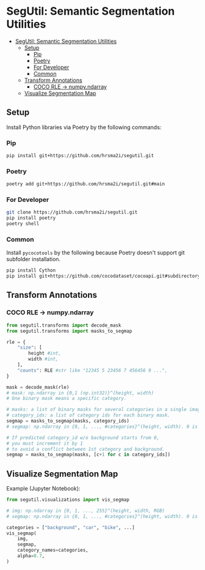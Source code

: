 # SegUtil: Semantic Segmentation Utilities

<!-- TOC -->

- [SegUtil: Semantic Segmentation Utilities](#segutil-semantic-segmentation-utilities)
    - [Setup](#setup)
        - [Pip](#pip)
        - [Poetry](#poetry)
        - [For Developer](#for-developer)
        - [Common](#common)
    - [Transform Annotations](#transform-annotations)
        - [COCO RLE → numpy.ndarray](#coco-rle-→-numpyndarray)
    - [Visualize Segmentation Map](#visualize-segmentation-map)

<!-- /TOC -->

## Setup

Install Python libraries via Poetry by the following commands:

### Pip

```sh
pip install git+https://github.com/hrsma2i/segutil.git
```

### Poetry

```sh
poetry add git+https://github.com/hrsma2i/segutil.git#main
```


### For Developer

```sh
git clone https://github.com/hrsma2i/segutil.git
pip install poetry
poetry shell
```

### Common

Install `pycocotools` by the following because Poetry doesn't support git subfolder installation.

```sh
pip install Cython
pip install git+https://github.com/cocodataset/cocoapi.git#subdirectory=PythonAPI
```

## Transform Annotations

### COCO RLE → numpy.ndarray

```py
from segutil.transforms import decode_mask
from segutil.transforms import masks_to_segmap

rle = {
    "size": [
        height #int,
        width #int,
    ],
    "counts": RLE #str like "12345 5 23456 7 456456 9 ...",
}

mask = decode_mask(rle)
# mask: np.ndarray in {0,1 (np.int32)}^(height, width)
# One binary mask means a specific category.

# masks: a list of binary masks for several categories in a single image.
# category_ids: a list of category ids for each binary mask.
segmap = masks_to_segmap(masks, category_ids)
# segmap: np.ndarray in {0, 1, ..., #categories}^(height, width). 0 is background.

# If predicted category_id w/o background starts from 0,
# you must increment it by 1
# to avoid a conflict between 1st category and background.
segmap = masks_to_segmap(masks, [c+1 for c in category_ids])
```

## Visualize Segmentation Map

Example (Jupyter Notebook):

```py
from segutil.visualizations import vis_segmap

# img: np.ndarray in {0, 1, ..., 255}^(height, width, RGB)
# segmap: np.ndarray in {0, 1, ..., #categories}^(height, width). 0 is background.

categories = ["background", "car", "bike", ...]
vis_segmap(
    img,
    segmap,
    category_names=categories,
    alpha=0.7,
)
```
